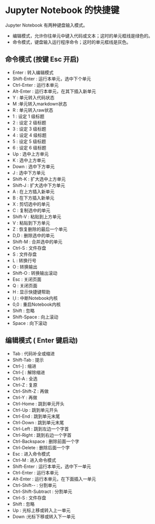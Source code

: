 # Jupyter Notebook 的快捷键

Jupyter Notebook 有两种键盘输入模式。
- 编辑模式，允许你往单元中键入代码或文本；这时的单元框线是绿色的。
- 命令模式，键盘输入运行程序命令；这时的单元框线是灰色。
## 命令模式 (按键 Esc 开启)

- Enter : 转入编辑模式
- Shift-Enter : 运行本单元，选中下个单元
- Ctrl-Enter : 运行本单元
- Alt-Enter : 运行本单元，在其下插入新单元
- Y : 单元转入代码状态
- M :单元转入markdown状态
- R : 单元转入raw状态
- 1 : 设定 1 级标题
- 2 : 设定 2 级标题
- 3 : 设定 3 级标题
- 4 : 设定 4 级标题
- 5 : 设定 5 级标题
- 6 : 设定 6 级标题
- Up : 选中上方单元
- K : 选中上方单元
- Down : 选中下方单元
- J : 选中下方单元
- Shift-K : 扩大选中上方单元
- Shift-J : 扩大选中下方单元
- A : 在上方插入新单元
- B : 在下方插入新单元
- X : 剪切选中的单元
- C : 复制选中的单元
- Shift-V : 粘贴到上方单元
- V : 粘贴到下方单元
- Z : 恢复删除的最后一个单元
- D,D : 删除选中的单元
- Shift-M : 合并选中的单元
- Ctrl-S : 文件存盘
- S : 文件存盘
- L : 转换行号
- O : 转换输出
- Shift-O : 转换输出滚动
- Esc : 关闭页面
- Q : 关闭页面
- H : 显示快捷键帮助
- I,I : 中断Notebook内核
- 0,0 : 重启Notebook内核
- Shift : 忽略
- Shift-Space : 向上滚动
- Space : 向下滚动

## 编辑模式 ( Enter 键启动)[](https://notebook.community/karst87/ml/00_basic/901_JupyterNotebook%20%E7%9A%84%E5%BF%AB%E6%8D%B7%E9%94%AE#%E7%BC%96%E8%BE%91%E6%A8%A1%E5%BC%8F-(-Enter-%E9%94%AE%E5%90%AF%E5%8A%A8))

- Tab : 代码补全或缩进
- Shift-Tab : 提示
- Ctrl-] : 缩进
- Ctrl-[ : 解除缩进
- Ctrl-A : 全选
- Ctrl-Z : 复原
- Ctrl-Shift-Z : 再做
- Ctrl-Y : 再做
- Ctrl-Home : 跳到单元开头
- Ctrl-Up : 跳到单元开头
- Ctrl-End : 跳到单元末尾
- Ctrl-Down : 跳到单元末尾
- Ctrl-Left : 跳到左边一个字首
- Ctrl-Right : 跳到右边一个字首
- Ctrl-Backspace : 删除前面一个字
- Ctrl-Delete : 删除后面一个字
- Esc : 进入命令模式
- Ctrl-M : 进入命令模式
- Shift-Enter : 运行本单元，选中下一单元
- Ctrl-Enter : 运行本单元
- Alt-Enter : 运行本单元，在下面插入一单元
- Ctrl-Shift-- : 分割单元
- Ctrl-Shift-Subtract : 分割单元
- Ctrl-S : 文件存盘
- Shift : 忽略
- Up : 光标上移或转入上一单元
- Down :光标下移或转入下一单元